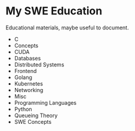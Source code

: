 # My SWE Education
Educational materials, maybe useful to document.

- C
- Concepts
- CUDA
- Databases
- Distributed Systems
- Frontend
- Golang
- Kubernetes
- Networking
- Misc
- Programming Languages
- Python
- Queueing Theory
- SWE Concepts
